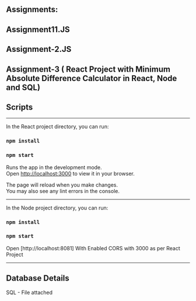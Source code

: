 ## Assignments:

## Assignment11.JS
## Assignment-2.JS
## Assignment-3 ( React Project with Minimum Absolute Difference Calculator in React, Node and SQL)

## Scripts
********************************************************************************************************
In the React project directory, you can run:
### `npm install`

### `npm start`

Runs the app in the development mode.\
Open [http://localhost:3000](http://localhost:3000) to view it in your browser.

The page will reload when you make changes.\
You may also see any lint errors in the console.

********************************************************************************************************

In the Node project directory, you can run:
### `npm install`

### `npm start`

Open [http://localhost:8081]
With Enabled CORS with 3000 as per React Project

********************************************************************************************************
## Database Details

SQL - File attached 

